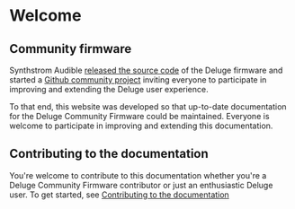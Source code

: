 # Welcome

## Community firmware

Synthstrom Audible [released the source code](https://synthstrom.com/open/) of the Deluge firmware and started a [Github community project](https://github.com/SynthstromAudible/DelugeFirmware) inviting everyone to participate in improving and extending the Deluge user experience.

To that end, this website was developed so that up-to-date documentation for the Deluge Community Firmware could be maintained. Everyone is welcome to participate in improving and extending this documentation.

## Contributing to the documentation

You're welcome to contribute to this documentation whether you're a Deluge Community Firmware contributor or just an enthusiastic Deluge user. To get started, see [Contributing to the documentation](contributing/contributing-to-the-docs.md)
